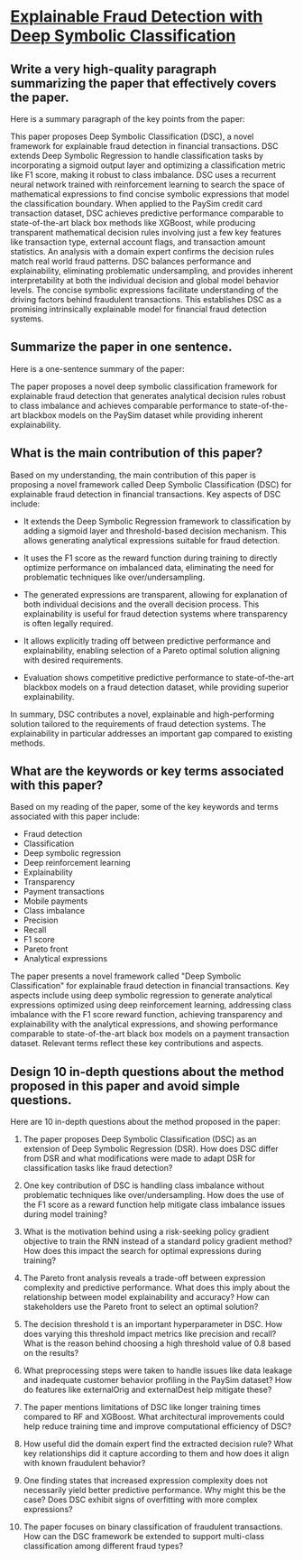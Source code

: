 # [Explainable Fraud Detection with Deep Symbolic Classification](https://arxiv.org/abs/2312.00586)

## Write a very high-quality paragraph summarizing the paper that effectively covers the paper.

 Here is a summary paragraph of the key points from the paper:

This paper proposes Deep Symbolic Classification (DSC), a novel framework for explainable fraud detection in financial transactions. DSC extends Deep Symbolic Regression to handle classification tasks by incorporating a sigmoid output layer and optimizing a classification metric like F1 score, making it robust to class imbalance. DSC uses a recurrent neural network trained with reinforcement learning to search the space of mathematical expressions to find concise symbolic expressions that model the classification boundary. When applied to the PaySim credit card transaction dataset, DSC achieves predictive performance comparable to state-of-the-art black box methods like XGBoost, while producing transparent mathematical decision rules involving just a few key features like transaction type, external account flags, and transaction amount statistics. An analysis with a domain expert confirms the decision rules match real world fraud patterns. DSC balances performance and explainability, eliminating problematic undersampling, and provides inherent interpretability at both the individual decision and global model behavior levels. The concise symbolic expressions facilitate understanding of the driving factors behind fraudulent transactions. This establishes DSC as a promising intrinsically explainable model for financial fraud detection systems.


## Summarize the paper in one sentence.

 Here is a one-sentence summary of the paper:

The paper proposes a novel deep symbolic classification framework for explainable fraud detection that generates analytical decision rules robust to class imbalance and achieves comparable performance to state-of-the-art blackbox models on the PaySim dataset while providing inherent explainability.


## What is the main contribution of this paper?

 Based on my understanding, the main contribution of this paper is proposing a novel framework called Deep Symbolic Classification (DSC) for explainable fraud detection in financial transactions. Key aspects of DSC include:

- It extends the Deep Symbolic Regression framework to classification by adding a sigmoid layer and threshold-based decision mechanism. This allows generating analytical expressions suitable for fraud detection.

- It uses the F1 score as the reward function during training to directly optimize performance on imbalanced data, eliminating the need for problematic techniques like over/undersampling. 

- The generated expressions are transparent, allowing for explanation of both individual decisions and the overall decision process. This explainability is useful for fraud detection systems where transparency is often legally required.

- It allows explicitly trading off between predictive performance and explainability, enabling selection of a Pareto optimal solution aligning with desired requirements.

- Evaluation shows competitive predictive performance to state-of-the-art blackbox models on a fraud detection dataset, while providing superior explainability.

In summary, DSC contributes a novel, explainable and high-performing solution tailored to the requirements of fraud detection systems. The explainability in particular addresses an important gap compared to existing methods.


## What are the keywords or key terms associated with this paper?

 Based on my reading of the paper, some of the key keywords and terms associated with this paper include:

- Fraud detection
- Classification
- Deep symbolic regression
- Deep reinforcement learning
- Explainability
- Transparency 
- Payment transactions
- Mobile payments
- Class imbalance
- Precision
- Recall 
- F1 score
- Pareto front
- Analytical expressions

The paper presents a novel framework called "Deep Symbolic Classification" for explainable fraud detection in financial transactions. Key aspects include using deep symbolic regression to generate analytical expressions optimized using deep reinforcement learning, addressing class imbalance with the F1 score reward function, achieving transparency and explainability with the analytical expressions, and showing performance comparable to state-of-the-art black box models on a payment transaction dataset. Relevant terms reflect these key contributions and aspects.


## Design 10 in-depth questions about the method proposed in this paper and avoid simple questions.

 Here are 10 in-depth questions about the method proposed in the paper:

1. The paper proposes Deep Symbolic Classification (DSC) as an extension of Deep Symbolic Regression (DSR). How does DSC differ from DSR and what modifications were made to adapt DSR for classification tasks like fraud detection?

2. One key contribution of DSC is handling class imbalance without problematic techniques like over/undersampling. How does the use of the F1 score as a reward function help mitigate class imbalance issues during model training?

3. What is the motivation behind using a risk-seeking policy gradient objective to train the RNN instead of a standard policy gradient method? How does this impact the search for optimal expressions during training?

4. The Pareto front analysis reveals a trade-off between expression complexity and predictive performance. What does this imply about the relationship between model explainability and accuracy? How can stakeholders use the Pareto front to select an optimal solution?

5. The decision threshold t is an important hyperparameter in DSC. How does varying this threshold impact metrics like precision and recall? What is the reason behind choosing a high threshold value of 0.8 based on the results?

6. What preprocessing steps were taken to handle issues like data leakage and inadequate customer behavior profiling in the PaySim dataset? How do features like externalOrig and externalDest help mitigate these?

7. The paper mentions limitations of DSC like longer training times compared to RF and XGBoost. What architectural improvements could help reduce training time and improve computational efficiency of DSC?  

8. How useful did the domain expert find the extracted decision rule? What key relationships did it capture according to them and how does it align with known fraudulent behavior?

9. One finding states that increased expression complexity does not necessarily yield better predictive performance. Why might this be the case? Does DSC exhibit signs of overfitting with more complex expressions?

10. The paper focuses on binary classification of fraudulent transactions. How can the DSC framework be extended to support multi-class classification among different fraud types?
